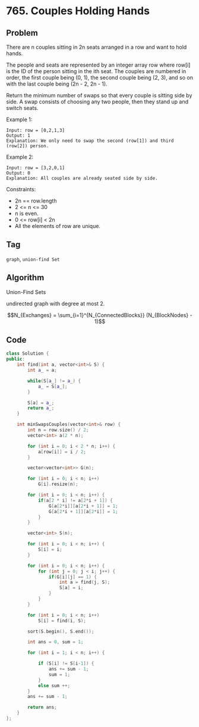 # 765. Couples Holding Hands
## Problem
There are n couples sitting in 2n seats arranged in a row and want to hold hands.

The people and seats are represented by an integer array row where row[i] is the ID of the person sitting in the ith seat. The couples are numbered in order, the first couple being (0, 1), the second couple being (2, 3), and so on with the last couple being (2n - 2, 2n - 1).

Return the minimum number of swaps so that every couple is sitting side by side. A swap consists of choosing any two people, then they stand up and switch seats.

Example 1:
```
Input: row = [0,2,1,3]
Output: 1
Explanation: We only need to swap the second (row[1]) and third (row[2]) person.
```

Example 2:
```
Input: row = [3,2,0,1]
Output: 0
Explanation: All couples are already seated side by side.
```

Constraints:

- 2n == row.length
- 2 <= n <= 30
- n is even.
- 0 <= row[i] < 2n
- All the elements of row are unique.

## Tag  
```graph```, ```union-find Set```

## Algorithm  

Union-Find Sets

undirected graph with degree at most 2.

$$N_{Exchanges} = \sum_{i=1}^{N_{ConnectedBlocks}} (N_{BlockNodes} - 1)$$

## Code
```cpp
class Solution {
public:
    int find(int a, vector<int>& S) {
        int a_ = a;

        while(S[a_] != a_) {
            a_ = S[a_];
        }

        S[a] = a_;
        return a_;
    }

    int minSwapsCouples(vector<int>& row) {
        int n = row.size() / 2;
        vector<int> a(2 * n);

        for (int i = 0; i < 2 * n; i++) {
            a[row[i]] = i / 2;
        }

        vector<vector<int>> G(n);

        for (int i = 0; i < n; i++) 
            G[i].resize(n);

        for (int i = 0; i < n; i++) {
            if(a[2 * i] != a[2*i + 1]) {
                G[a[2*i]][a[2*i + 1]] = 1;
                G[a[2*i + 1]][a[2*i]] = 1;
            }
        }

        vector<int> S(n);

        for (int i = 0; i < n; i++) {
            S[i] = i;
        }

        for (int i = 0; i < n; i++) {
            for (int j = 0; j < i; j++) {
                if(G[i][j] == 1) {
                    int a = find(j, S);
                    S[a] = i;
                }
            }
        }

        for (int i = 0; i < n; i++)
            S[i] = find(i, S);

        sort(S.begin(), S.end());

        int ans = 0, sum = 1;

        for (int i = 1; i < n; i++) {

            if (S[i] != S[i-1]) {
                ans += sum - 1;
                sum = 1;
            }
            else sum ++;
        }
        ans += sum - 1;

        return ans;
    }
};
```